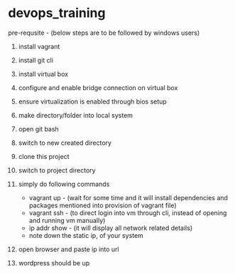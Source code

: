 # devops_training

pre-requsite - (below steps are to be followed by windows users)
1. install vagrant
2. install git cli 
3. install virtual box
4. configure and enable bridge connection on virtual box
5. ensure virtualization is enabled through bios setup
6. make directory/folder into local system
7. open git bash
8. switch to new created directory
9. clone this project
10. switch to project directory
11. simply do following commands
     - vagrant up - (wait for some time and it will install dependencies and packages mentioned into provision of vagrant file)
     - vagrant ssh - (to direct login into vm through cli, instead of opening and running vm manually)
     - ip addr show - (it will display all network related details)
     - note down the static ip, of your system
    
12. open browser and paste ip into url
13. wordpress should be up
     
